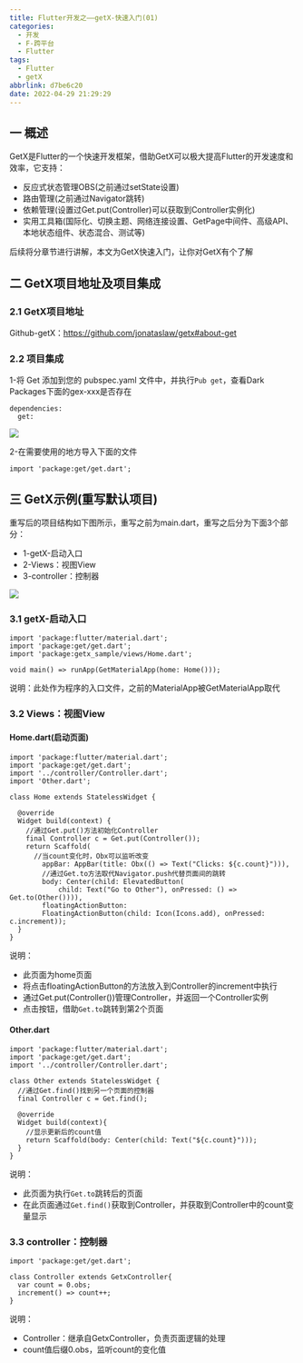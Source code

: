 ```yaml
---
title: Flutter开发之——getX-快速入门(01)
categories:
  - 开发
  - F-跨平台
  - Flutter
tags:
  - Flutter
  - getX
abbrlink: d7be6c20
date: 2022-04-29 21:29:29
---
```

## 一 概述

GetX是Flutter的一个快速开发框架，借助GetX可以极大提高Flutter的开发速度和效率，它支持：

* 反应式状态管理OBS(之前通过setState设置)
* 路由管理(之前通过Navigator跳转)
* 依赖管理(设置过Get.put(Controller)可以获取到Controller实例化)
* 实用工具箱(国际化、切换主题、网络连接设置、GetPage中间件、高级API、本地状态组件、状态混合、测试等)

后续将分章节进行讲解，本文为GetX快速入门，让你对GetX有个了解

<!--more-->

## 二 GetX项目地址及项目集成

### 2.1 GetX项目地址

Github-getX：https://github.com/jonataslaw/getx#about-get

### 2.2 项目集成

1-将 Get 添加到您的 pubspec.yaml 文件中，并执行`Pub get`，查看Dark Packages下面的gex-xxx是否存在

```
dependencies:
  get:
```

![][1]

2-在需要使用的地方导入下面的文件

```
import 'package:get/get.dart';
```

## 三 GetX示例(重写默认项目)

重写后的项目结构如下图所示，重写之前为main.dart，重写之后分为下面3个部分：

* 1-getX-启动入口
* 2-Views：视图View
* 3-controller：控制器

![][2]

### 3.1 getX-启动入口

```
import 'package:flutter/material.dart';
import 'package:get/get.dart';
import 'package:getx_sample/views/Home.dart';

void main() => runApp(GetMaterialApp(home: Home()));
```

说明：此处作为程序的入口文件，之前的MaterialApp被GetMaterialApp取代

### 3.2 Views：视图View

#### Home.dart(启动页面)

```
import 'package:flutter/material.dart';
import 'package:get/get.dart';
import '../controller/Controller.dart';
import 'Other.dart';

class Home extends StatelessWidget {

  @override
  Widget build(context) {
    //通过Get.put()方法初始化Controller
    final Controller c = Get.put(Controller());
    return Scaffold(
      //当count变化时，Obx可以监听改变
        appBar: AppBar(title: Obx(() => Text("Clicks: ${c.count}"))),
        //通过Get.to方法取代Navigator.push代替页面间的跳转
        body: Center(child: ElevatedButton(
            child: Text("Go to Other"), onPressed: () => Get.to(Other()))),
        floatingActionButton:
        FloatingActionButton(child: Icon(Icons.add), onPressed: c.increment));
  }
}
```

说明：

* 此页面为home页面
* 将点击floatingActionButton的方法放入到Controller的increment中执行
* 通过Get.put(Controller())管理Controller，并返回一个Controller实例
* 点击按钮，借助`Get.to`跳转到第2个页面

#### Other.dart

```
import 'package:flutter/material.dart';
import 'package:get/get.dart';
import '../controller/Controller.dart';

class Other extends StatelessWidget {
  //通过Get.find()找到另一个页面的控制器
  final Controller c = Get.find();

  @override
  Widget build(context){
    //显示更新后的count值
    return Scaffold(body: Center(child: Text("${c.count}")));
  }
}
```

说明：

* 此页面为执行`Get.to`跳转后的页面
* 在此页面通过`Get.find()`获取到Controller，并获取到Controller中的count变量显示

### 3.3 controller：控制器

```
import 'package:get/get.dart';

class Controller extends GetxController{
  var count = 0.obs;
  increment() => count++;
}
```

说明：

* Controller：继承自GetxController，负责页面逻辑的处理
* count值后缀0.obs，监听count的变化值




[1]:https://cdn.jsdelivr.net/gh/PGzxc/CDN/blog-flutter/flutter-getx-01-install-dependencies.png
[2]:https://cdn.jsdelivr.net/gh/PGzxc/CDN/blog-flutter/flutter-getx-01-project-struct.png